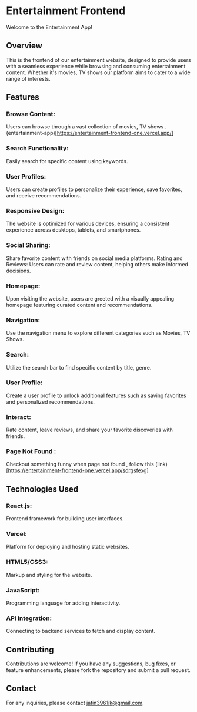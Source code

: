 # Entertainment Frontend
Welcome to the Entertainment App!


## Overview
This is the frontend of our entertainment website, designed to provide users with a seamless experience while browsing and consuming entertainment content. Whether it's movies, TV shows our platform aims to cater to a wide range of interests.


## Features
### Browse Content:
 Users can browse through a vast collection of movies, TV shows .(entertainment-app)[https://entertainment-frontend-one.vercel.app/]

### Search Functionality:
 Easily search for specific content using keywords.

### User Profiles: 
Users can create profiles to personalize their experience, save favorites, and receive recommendations.

### Responsive Design:
 The website is optimized for various devices, ensuring a consistent experience across desktops, tablets, and smartphones.

### Social Sharing:
 Share favorite content with friends on social media platforms.
Rating and Reviews: Users can rate and review content, helping others make informed decisions.


### Homepage:
 Upon visiting the website, users are greeted with a visually appealing homepage featuring curated content and recommendations.

### Navigation:
 Use the navigation menu to explore different categories such as Movies, TV Shows.

### Search:
 Utilize the search bar to find specific content by title, genre.
### User Profile:
 Create a user profile to unlock additional features such as saving favorites and personalized recommendations.

### Interact:
 Rate content, leave reviews, and share your favorite discoveries with friends.


### Page Not Found :
Checkout something funny when page not found , follow this (link)[https://entertainment-frontend-one.vercel.app/sdrgsfexg]


## Technologies Used

### React.js:
 Frontend framework for building user interfaces.

### Vercel: 
Platform for deploying and hosting static websites.

### HTML5/CSS3:
 Markup and styling for the website.

### JavaScript:
 Programming language for adding interactivity.

### API Integration: 
Connecting to backend services to fetch and display content.

## Contributing
Contributions are welcome! If you have any suggestions, bug fixes, or feature enhancements, please fork the repository and submit a pull request.


## Contact
For any inquiries, please contact jatin3961jk@gmail.com.

